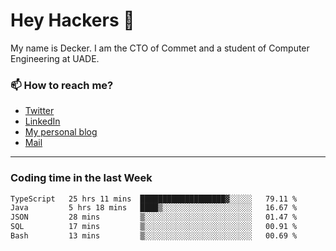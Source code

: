# Hey Hackers 👋

My name is Decker. I am the CTO of Commet and a student of Computer Engineering at UADE.

### 📫 How to reach me?
- [Twitter](https://x.com/0xDecker) 
- [LinkedIn](https://www.linkedin.com/in/decker-urbano/) 
- [My personal blog](http://decker.sh) 
- [Mail](mailto:me@decker.sh)

---

### Coding time in the last Week

<!--START_SECTION:waka-->

```txt
TypeScript   25 hrs 11 mins  ███████████████████▓░░░░░   79.11 %
Java         5 hrs 18 mins   ████▒░░░░░░░░░░░░░░░░░░░░   16.67 %
JSON         28 mins         ▒░░░░░░░░░░░░░░░░░░░░░░░░   01.47 %
SQL          17 mins         ▒░░░░░░░░░░░░░░░░░░░░░░░░   00.91 %
Bash         13 mins         ▒░░░░░░░░░░░░░░░░░░░░░░░░   00.69 %
```

<!--END_SECTION:waka-->
